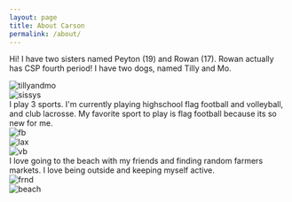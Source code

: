 ```yaml
---
layout: page
title: About Carson
permalink: /about/
---
```


Hi!
I have two sisters named Peyton (19) and Rowan (17). Rowan actually has CSP fourth period!
I have two dogs, named Tilly and Mo. 
<div>
    <img alt= "tillyandmo" src="/student_2025/images/tillyandmo.jpg" style="max-width: 50%; height: auto;">
</div>
<div>
    <img alt= "sissys" src="/student_2025/images/sissys.jpg" style="max-width: 50%; height: auto;">
</div>
I play 3 sports. I'm currently playing highschool flag football and volleyball, and club lacrosse. My favorite sport to play is flag football because its so new for me. 
<div>
    <img alt= "fb" src="/student_2025/images/fb.jpg" style="max-width: 50%; height: auto;">
</div>
<div>
    <img alt= "lax" src="/student_2025/images/lax.jpg" style="max-width: 50%; height: auto;">
</div>
<div>
    <img alt= "vb" src="/student_2025/images/vb.jpg" style="max-width: 50%; height: auto;">
</div>
I love going to the beach with my friends and finding random farmers markets. I love being outside and keeping myself active. 
<div>
    <img alt= "frnd" src="/student_2025/images/frnd.jpg" style="max-width: 100%; height: auto;">
</div>
<div>
    <img alt= "beach" src="/student_2025/images/beach.jpg" style="max-width: 100%; height: auto;">
</div>

